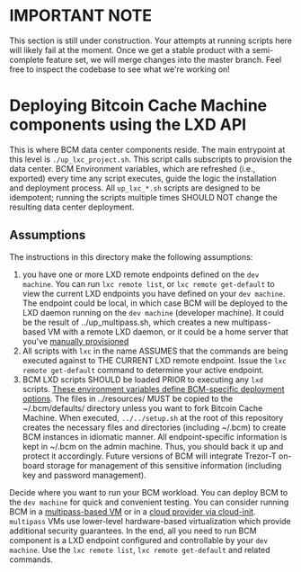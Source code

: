 # IMPORTANT NOTE

This section is still under construction.  Your attempts at running scripts here will likely fail at the moment. Once we get a stable product with a semi-complete feature set, we will merge changes into the master branch. Feel free to inspect the codebase to see what we're working on!

# Deploying Bitcoin Cache Machine components using the LXD API

This is where BCM data center components reside. The main entrypoint at this level is `./up_lxc_project.sh`. This script calls subscripts to provision the data center. BCM Environment variables, which are refreshed (i.e., exported) every time any script executes, guide the logic the installation and deployment process. All `up_lxc_*.sh` scripts are designed to be idempotent; running the scripts multiple times SHOULD NOT change the resulting data center deployment. 

## Assumptions

The instructions in this directory make the following assumptions:

1. you have one or more LXD remote endpoints defined on the `dev machine`. You can run `lxc remote list`, or `lxc remote get-default` to view the current LXD endpoints you have defined on your `dev machine`. The endpoint could be local, in which case BCM will be deployed to the LXD daemon running on the `dev machine` (developer machine). It could be the result of ../up_multipass.sh, which creates a new multipass-based VM with a remote LXD daemon, or it could be a home server that you've [manually provisioned](../../docs/installation/lxd_host_prep.md)
2. All scripts with `lxc` in the name ASSUMES that the commands are being executed against to THE CURRENT LXD remote endpoint. Issue the `lxc remote get-default` command to determine your active endpoint.
3. BCM LXD scripts SHOULD be loaded PRIOR to executing any `lxd` scripts. [These environment variables define BCM-specific deployment options](../resources/README.md). The files in ../resources/ MUST be copied to the ~/.bcm/defaults/ directory unless you want to fork Bitcoin Cache Machine. When executed, `../../setup.sh` at the root of this repository creates the necessary files and directories (including ~/.bcm) to create BCM instances in idiomatic manner. All endpoint-specific information is kept in ~/.bcm on the admin machine. Thus, you should back it up and protect it accordingly. Future versions of BCM will integrate Trezor-T on-board storage for management of this sensitive information (including key and password management).






Decide where you want to run your BCM workload. You can deploy BCM to the `dev machine` for quick and convenient testing. You can consider running BCM in a [multipass-based VM](./multipass/) or in a [cloud provider via cloud-init](./cloud_providers/). `multipass` VMs use lower-level hardware-based virtualization which provide additional security guarantees. In the end, all you need to run BCM component is a LXD endpoint configured and controllable by your `dev machine`. Use the `lxc remote list`, `lxc remote get-default` and related commands.
